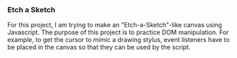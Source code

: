 ### Etch a Sketch

For this project, I am trying to make an "Etch-a-Sketch"-like canvas using Javascript.
The purpose of this project is to practice DOM manipulation. For example, to get the cursor to mimic a drawing stylus, event listeners have to be placed in the canvas so that they can be used by the script.
